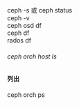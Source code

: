 ceph -s 或 ceph status<br>
ceph -v<br>
ceph osd df<br>
ceph df<br>
rados df<br>

###### ceph orch host ls 
#### 列出
ceph orch ps

